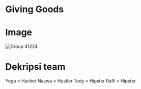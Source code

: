 # Giving Goods

# Image
![Group 41224](https://github.com/yogabudisantoso/GIVING-GOODS/assets/130076259/eb3a1658-379c-42ed-ba6a-b1d1f160b6c2)



# Dekripsi team
Yoga = Hacker
Naswa = Hustler
Tedy = Hipster
Rafli = Hipster




